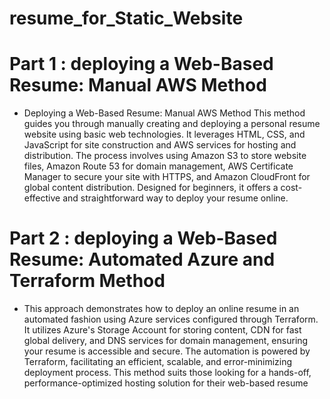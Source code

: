 # resume_for_Static_Website

# Part 1 : deploying a Web-Based Resume: Manual AWS Method

* Deploying a Web-Based Resume: Manual AWS Method
This method guides you through manually creating and deploying a personal resume website using basic web technologies. It leverages HTML, CSS, and JavaScript for site construction and AWS services for hosting and distribution. The process involves using Amazon S3 to store website files, Amazon Route 53 for domain management, AWS Certificate Manager to secure your site with HTTPS, and Amazon CloudFront for global content distribution. Designed for beginners, it offers a cost-effective and straightforward way to deploy your resume online. 

# Part 2 : deploying a Web-Based Resume: Automated Azure and Terraform Method

* This approach demonstrates how to deploy an online resume in an automated fashion using Azure services configured through Terraform. It utilizes Azure's Storage Account for storing content, CDN for fast global delivery, and DNS services for domain management, ensuring your resume is accessible and secure. The automation is powered by Terraform, facilitating an efficient, scalable, and error-minimizing deployment process. This method suits those looking for a hands-off, performance-optimized hosting solution for their web-based resume
